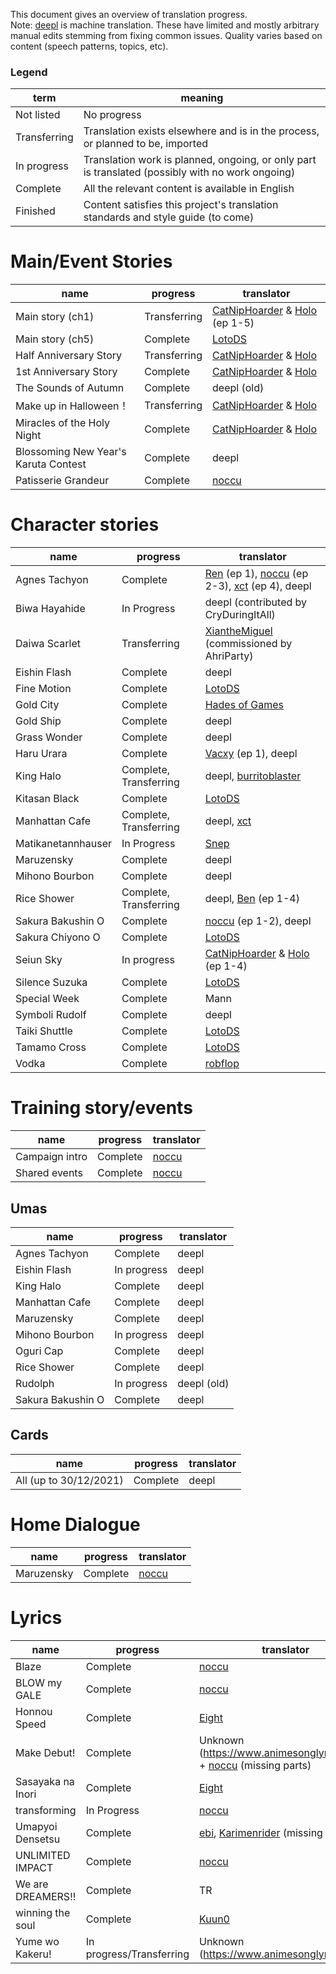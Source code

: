This document gives an overview of translation progress.  
Note: [deepl](https://www.deepl.com/) is machine translation. These have limited and mostly arbitrary manual edits stemming from fixing common issues.
Quality varies based on content (speech patterns, topics, etc).

### Legend
term | meaning
--- | ---
Not listed | No progress
Transferring | Translation exists elsewhere and is in the process, or planned to be, imported
In progress | Translation work is planned, ongoing, or only part is translated (possibly with no work ongoing)
Complete | All the relevant content is available in English
Finished | Content satisfies this project's translation standards and style guide (to come)

# Main/Event Stories
name | progress | translator
--- | --- | ---
Main story (ch1) | Transferring | [CatNipHoarder][] & [Holo][] (ep 1-5)
Main story (ch5) | Complete | [LotoDS][]
Half Anniversary Story | Transferring | [CatNipHoarder][] & [Holo][]
1st Anniversary Story | Complete | [CatNipHoarder][] & [Holo][]
The Sounds of Autumn | Complete | deepl (old)
Make up in Halloween！ | Transferring | [CatNipHoarder][] & [Holo][]
Miracles of the Holy Night | Complete | [CatNipHoarder][] & [Holo][]
Blossoming New Year's Karuta Contest | Complete | deepl
Patisserie Grandeur | Complete | [noccu][]

# Character stories
name | progress | translator
--- | --- | ---
Agnes Tachyon | Complete | [Ren][] (ep 1), [noccu][] (ep 2-3), [xct][] (ep 4), deepl
Biwa Hayahide | In Progress | deepl (contributed by CryDuringItAll)
Daiwa Scarlet | Transferring | [XiantheMiguel][] (commissioned by AhriParty)
Eishin Flash | Complete | deepl
Fine Motion | Complete | [LotoDS][]
Gold City | Complete | [Hades of Games][]
Gold Ship | Complete | deepl
Grass Wonder | Complete | deepl
Haru Urara | Complete | [Vacxy][] (ep 1), deepl
King Halo | Complete, Transferring | deepl, [burritoblaster][]
Kitasan Black | Complete | [LotoDS][]
Manhattan Cafe | Complete, Transferring | deepl, [xct][]
Matikanetannhauser | In Progress | [Snep][]
Maruzensky | Complete | deepl
Mihono Bourbon | Complete | deepl
Rice Shower  | Complete, Transferring | deepl, [Ben][] (ep 1-4)
Sakura Bakushin O | Complete | [noccu][] (ep 1-2), deepl
Sakura Chiyono O | Complete | [LotoDS][]
Seiun Sky | In progress | [CatNipHoarder][] & [Holo][] (ep 1-4)
Silence Suzuka | Complete | [LotoDS][]
Special Week | Complete | Mann
Symboli Rudolf | Complete | deepl
Taiki Shuttle | Complete | [LotoDS][]
Tamamo Cross | Complete | [LotoDS][]
Vodka | Complete | [robflop][]


# Training story/events
name | progress | translator
--- | --- | ---
Campaign intro | Complete | [noccu][]
Shared events | Complete | [noccu][]

## Umas
name | progress | translator
--- | --- | ---
Agnes Tachyon | Complete | deepl
Eishin Flash | In progress | deepl
King Halo | Complete | deepl
Manhattan Cafe | Complete | deepl
Maruzensky | Complete | deepl
Mihono Bourbon | In progress | deepl
Oguri Cap | Complete | deepl
Rice Shower | Complete | deepl
Rudolph | In progress | deepl (old)
Sakura Bakushin O | Complete | deepl

## Cards
name | progress | translator
--- | --- | ---
All (up to 30/12/2021) | Complete | deepl

# Home Dialogue
name | progress | translator
--- | --- | ---
Maruzensky | Complete | [noccu][]

# Lyrics
name | progress | translator
--- | --- | ---
Blaze | Complete | [noccu][]
BLOW my GALE | Complete | [noccu][]
Honnou Speed | Complete | [Eight][]
Make Debut! | Complete | Unknown (https://www.animesonglyrics.com/) + [noccu][] (missing parts)
Sasayaka na Inori | Complete | [Eight][]
transforming | In Progress | [noccu][]
Umapyoi Densetsu | Complete | [ebi][], [Karimenrider][] (missing parts)
UNLIMITED IMPACT | Complete | [noccu][]
We are DREAMERS!! | Complete | TR
winning the soul | Complete | [Kuun0][]
Yume wo Kakeru! | In progress/Transferring | Unknown (https://www.animesonglyrics.com/)


[noccu]: https://ko-fi.com/noccyu
[Ren]: https://watatomo.github.io/tl/
[Holo]: https://www.youtube.com/channel/UC1sbBH3dYW5K-WVKjFF2uEA
[CatNipHoarder]: https://twitter.com/CatNipHoarder
[Vacxy]: https://ko-fi.com/mobagetranslations
[burritoblaster]: https://twitter.com/burritoblaster
[LotoDS]: https://www.youtube.com/user/LotoDS
[robflop]: https://misskey.io/@robflop
[Kuun0]: https://www.reddit.com/user/Kuun0/
[xct]: https://www.youtube.com/user/ADSRM
[Hades of Games]: https://www.youtube.com/c/HadesofGames
[Karimenrider]: https://umamusume.fandom.com/wiki/User:Karimenrider
[ebi]: https://twitter.com/tamamolife
[Snep]: https://twitter.com/ProfessorSnep
[Ben]: https://www.youtube.com/user/sheepawolf
[Eight]: https://twitter.com/hachikure
[XiantheMiguel]: https://twitter.com/XiantheMiguel
